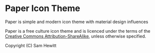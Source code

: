 Paper Icon Theme
================

Paper is simple and modern icon theme with material design influences

Paper is a free culture icon theme and is licenced under the terms of the [Creative Commons
Attribution-ShareAlike](https://creativecommons.org/licenses/by-sa/4.0/), unless otherwise specified.

Copyright (C) Sam Hewitt
